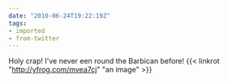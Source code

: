 ```yaml
---
date: "2010-06-24T19:22:19Z"
tags:
- imported
- from-twitter
---
```

Holy crap\! I've never een round the Barbican before\!  {{< linkrot "http://yfrog.com/mvea7cj" "an image" >}}
